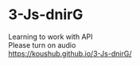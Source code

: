 # 3-Js-dnirG
Learning to work with API <br>
Please turn on audio <br>
https://koushub.github.io/3-Js-dnirG/
